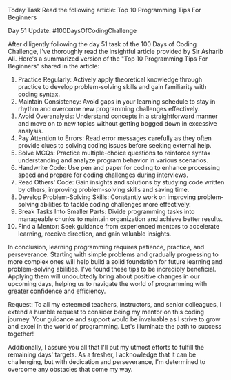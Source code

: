 Today Task
Read the following article: Top 10 Programming Tips For Beginners

Day 51 Update: #100DaysOfCodingChallenge

After diligently following the day 51 task of the 100 Days of Coding Challenge, I've thoroughly read the insightful article provided by Sir Asharib Ali. Here's a summarized version of the "Top 10 Programming Tips For Beginners" shared in the article:

1. Practice Regularly: Actively apply theoretical knowledge through practice to develop problem-solving skills and gain familiarity with coding syntax.
2. Maintain Consistency: Avoid gaps in your learning schedule to stay in rhythm and overcome new programming challenges effectively.
3. Avoid Overanalysis: Understand concepts in a straightforward manner and move on to new topics without getting bogged down in excessive analysis.
4. Pay Attention to Errors: Read error messages carefully as they often provide clues to solving coding issues before seeking external help.
5. Solve MCQs: Practice multiple-choice questions to reinforce syntax understanding and analyze program behavior in various scenarios.
6. Handwrite Code: Use pen and paper for coding to enhance processing speed and prepare for coding challenges during interviews.
7. Read Others' Code: Gain insights and solutions by studying code written by others, improving problem-solving skills and saving time.
8. Develop Problem-Solving Skills: Constantly work on improving problem-solving abilities to tackle coding challenges more effectively.
9. Break Tasks Into Smaller Parts: Divide programming tasks into manageable chunks to maintain organization and achieve better results.
10. Find a Mentor: Seek guidance from experienced mentors to accelerate learning, receive direction, and gain valuable insights.

In conclusion, learning programming requires patience, practice, and perseverance. Starting with simple problems and gradually progressing to more complex ones will help build a solid foundation for future learning and problem-solving abilities. I've found these tips to be incredibly beneficial. Applying them will undoubtedly bring about positive changes in our upcoming days, helping us to navigate the world of programming with greater confidence and efficiency.

Request: To all my esteemed teachers, instructors, and senior colleagues, I extend a humble request to consider being my mentor on this coding journey. Your guidance and support would be invaluable as I strive to grow and excel in the world of programming. Let's illuminate the path to success together!

Additionally, I assure you all that I'll put my utmost efforts to fulfill the remaining days' targets. As a fresher, I acknowledge that it can be challenging, but with dedication and perseverance, I'm determined to overcome any obstacles that come my way.
